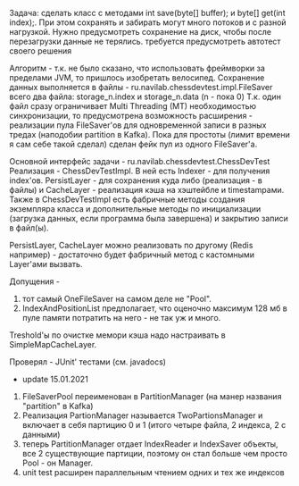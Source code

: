 Задача: сделать класс с методами int save(byte[] buffer); и byte[] get(int index);. При этом сохранять и забирать могут много потоков и с разной нагрузкой. Нужно предусмотреть сохранение на диск, чтобы после перезагрузки данные не терялись. требуется предусмотреть автотест своего решения

Алгоритм - 
т.к. не было сказано, что использовать фреймворки за пределами JVM, то пришлось изобретать велосипед.
Сохранение данных выполняется в файлы - ru.navilab.chessdevtest.impl.FileSaver
всего два файла: storage_n.index и storage_n.data (n - пока 0)
Т.к. один файл сразу ограничивает Multi Threading (MT) необходимостью синхронизации, то предусмотрена возможность 
расширения - реализации пула FileSaver'ов для одновременной записи в разных тредах (наподобии partition в Kafka). Пока для простоты (лимит времени 
я сам себе такой сделал) сделан фейк пул из одного FileSaver'а.

Основной интерфейс задачи - ru.navilab.chessdevtest.ChessDevTest
Реализация - ChessDevTestImpl. В ней есть Indexer - для получения index'ов. PersistLayer - для сохранения куда либо (реализация - в файлы) и
CacheLayer - реализация кэша на хэштейбле и timestampaми. Также в ChessDevTestImpl есть фабричные методы создания экземпляра класса и 
дополнительные методы по инициализации (загрузка данных, если программа была завершена) и закрытию записи в файл(ы).

PersistLayer, CacheLayer можно реализовать по другому (Redis например) - достаточно будет фабричный метод с кастомными Layer'ами вызвать.

Допущения - 
1) тот самый OneFileSaver на самом деле не "Pool".
2) IndexAndPositionList предполагает, что оценочно максимум 128 мб в пуле памяти потратить на него - не так уж и много.

Treshold'ы по очистке мемори кэша надо настраивать в SimpleMapCacheLayer.

Проверял - JUnit' тестами (см. javadocs)

* update 15.01.2021

1. FileSaverPool переименован в PartitionManager (на манер названия "partition" в Kafka)
2. Реализация PartionManager называется TwoPartionsManager и включает в себя партицию 0 и 1 (итого четыре файла, 2 индекса, 2 с данными)
3. теперь PartitionManager отдает IndexReader и IndexSaver объекты, все 2 существующие партиции, поэтому он стал больше чем просто Pool - он Manager.
4. unit test расширен параллельным чтением одних и тех же индексов